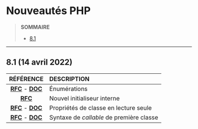 # Nouveautés PHP

> **SOMMAIRE**
> + [8.1](#81-14-avril-2022)

---

## 8.1 (14 avril 2022)

|RÉFÉRENCE|DESCRIPTION|
|:--:|:--|
|[**RFC**](https://wiki.php.net/rfc/enumerations) - [**DOC**](https://www.php.net/manual/fr/language.enumerations.php)|Énumérations|
|[**RFC**](https://wiki.php.net/rfc/new_in_initializers)|Nouvel initialiseur interne|
|[**RFC**](https://wiki.php.net/rfc/readonly_properties_v2) - [**DOC**](https://www.php.net/manual/fr/language.oop5.properties.php#language.oop5.properties.readonly-properties)|Propriétés de classe en lecture seule|
|[**RFC**](https://wiki.php.net/rfc/first_class_callable_syntax) - [**DOC**](https://www.php.net/manual/fr/functions.first_class_callable_syntax.php)|Syntaxe de _callable_ de première classe|
